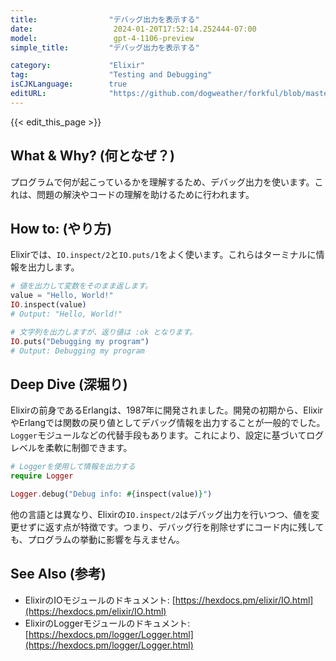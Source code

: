 ```yaml
---
title:                "デバッグ出力を表示する"
date:                  2024-01-20T17:52:14.252444-07:00
model:                 gpt-4-1106-preview
simple_title:         "デバッグ出力を表示する"

category:             "Elixir"
tag:                  "Testing and Debugging"
isCJKLanguage:        true
editURL:              "https://github.com/dogweather/forkful/blob/master/content/ja/elixir/printing-debug-output.md"
---
```


{{< edit_this_page >}}

## What & Why? (何となぜ？)

プログラムで何が起こっているかを理解するため、デバッグ出力を使います。これは、問題の解決やコードの理解を助けるために行われます。

## How to: (やり方)

Elixirでは、`IO.inspect/2`と`IO.puts/1`をよく使います。これらはターミナルに情報を出力します。

```elixir
# 値を出力して変数をそのまま返します。
value = "Hello, World!"
IO.inspect(value)
# Output: "Hello, World!"

# 文字列を出力しますが、返り値は :ok となります。
IO.puts("Debugging my program")
# Output: Debugging my program
```

## Deep Dive (深堀り)

Elixirの前身であるErlangは、1987年に開発されました。開発の初期から、ElixirやErlangでは関数の戻り値としてデバッグ情報を出力することが一般的でした。`Logger`モジュールなどの代替手段もあります。これにより、設定に基づいてログレベルを柔軟に制御できます。

```elixir
# Loggerを使用して情報を出力する
require Logger

Logger.debug("Debug info: #{inspect(value)}")
```

他の言語とは異なり、Elixirの`IO.inspect/2`はデバッグ出力を行いつつ、値を変更せずに返す点が特徴です。つまり、デバッグ行を削除せずにコード内に残しても、プログラムの挙動に影響を与えません。

## See Also (参考)

- ElixirのIOモジュールのドキュメント: [https://hexdocs.pm/elixir/IO.html](https://hexdocs.pm/elixir/IO.html)
- ElixirのLoggerモジュールのドキュメント: [https://hexdocs.pm/logger/Logger.html](https://hexdocs.pm/logger/Logger.html)
